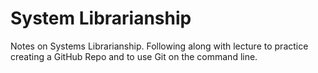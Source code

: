 # System Librarianship
Notes on Systems Librarianship. 
Following along with lecture to practice creating a GitHub Repo
and to use Git on the command line. 
